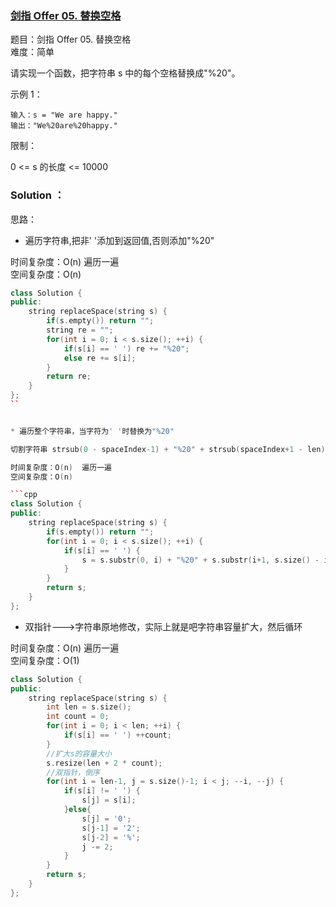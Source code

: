 ### [剑指 Offer 05. 替换空格](https://leetcode-cn.com/problems/ti-huan-kong-ge-lcof/)

题目：剑指 Offer 05. 替换空格  
难度：简单

请实现一个函数，把字符串 s 中的每个空格替换成"%20"。

示例 1：
```
输入：s = "We are happy."
输出："We%20are%20happy."
```

限制：

0 <= s 的长度 <= 10000


### Solution ：

思路：

* 遍历字符串,把非' '添加到返回值,否则添加"%20"

时间复杂度：O(n)  遍历一遍  
空间复杂度：O(n)

```cpp
class Solution {
public:
    string replaceSpace(string s) {
        if(s.empty()) return "";
        string re = "";
        for(int i = 0; i < s.size(); ++i) {
            if(s[i] == ' ') re += "%20";
            else re += s[i];
        }
        return re;
    }
};
``


* 遍历整个字符串，当字符为' '时替换为"%20"

切割字符串 strsub(0 - spaceIndex-1) + "%20" + strsub(spaceIndex+1 - len)

时间复杂度：O(n)  遍历一遍  
空间复杂度：O(n)

```cpp
class Solution {
public:
    string replaceSpace(string s) {
        if(s.empty()) return "";
        for(int i = 0; i < s.size(); ++i) {
            if(s[i] == ' ') {
                s = s.substr(0, i) + "%20" + s.substr(i+1, s.size() - i + 1);
            }
        }
        return s;
    }
};
```

* 双指针--->字符串原地修改，实际上就是吧字符串容量扩大，然后循环

时间复杂度：O(n)  遍历一遍  
空间复杂度：O(1) 

```cpp
class Solution {
public:
    string replaceSpace(string s) {
        int len = s.size();
        int count = 0;
        for(int i = 0; i < len; ++i) {
            if(s[i] == ' ') ++count;
        }
        //扩大s的容量大小
        s.resize(len + 2 * count);
        //双指针，倒序
        for(int i = len-1, j = s.size()-1; i < j; --i, --j) {
            if(s[i] != ' ') {
                s[j] = s[i];
            }else{
                s[j] = '0';
                s[j-1] = '2';
                s[j-2] = '%';
                j -= 2;
            }
        }
        return s;
    }
};
```

